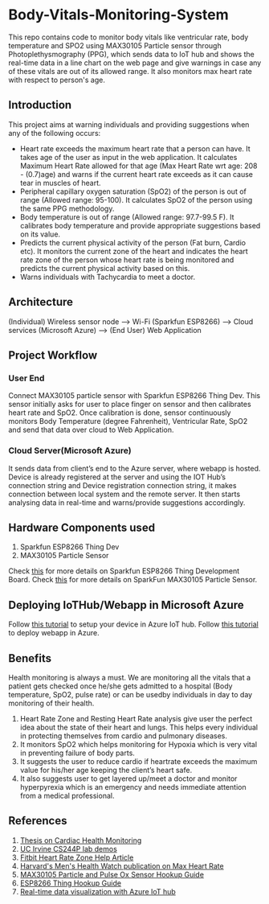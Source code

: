 # Body-Vitals-Monitoring-System
This repo contains code to monitor body vitals like ventricular rate, body temperature and SPO2 using MAX30105 Particle sensor through Photoplethysmography (PPG), which sends data to IoT hub and shows the real-time data in a line chart on the web page and give warnings in case any of these vitals are out of its allowed range. It also monitors max heart rate with respect to person's  age.

## Introduction
This project aims at warning individuals and providing suggestions when any of the following occurs:
- Heart rate exceeds the maximum heart rate that a person can have. It takes age of the user as input in the web application. It calculates Maximum Heart Rate allowed for that age (Max Heart Rate wrt age: 208 - (0.7)age) and warns if the current heart rate exceeds as it can cause tear in muscles of heart.
- Peripheral capillary oxygen saturation (SpO2) of the person is out of range (Allowed range: 95-100). It calculates SpO2 of the person using the same PPG methodology.
- Body temperature is out of range (Allowed range: 97.7-99.5 F). It calibrates body temperature and provide appropriate suggestions based on its value.
- Predicts the current physical activity of the person (Fat burn, Cardio etc). It monitors the current zone of the heart and indicates the heart rate zone of the person whose heart rate is being monitored and predicts the current physical activity based on this.
- Warns individuals with Tachycardia to meet a doctor.

## Architecture
(Individual) Wireless sensor node --> Wi-Fi (Sparkfun ESP8266) --> Cloud services (Microsoft Azure) --> (End User) Web Application 

## Project Workflow
### User End
Connect MAX30105 particle sensor with Sparkfun ESP8266 Thing Dev. This sensor initially asks for user to place finger on sensor and then calibrates heart rate and SpO2. Once calibration is done, sensor continuously monitors Body Temperature (degree Fahrenheit), Ventricular Rate, SpO2 and send that data over cloud to Web Application.

### Cloud Server(Microsoft Azure)
It sends data from client’s end to the Azure server, where webapp is hosted. Device is already registered at the server and using the IOT Hub’s connection string and Device registration connection string, it makes connection between local system and the remote server. It then starts analysing data in real-time and warns/provide suggestions accordingly.

## Hardware Components used
1. Sparkfun ESP8266 Thing Dev
2. MAX30105 Particle Sensor

Check [this](https://learn.sparkfun.com/tutorials/esp8266-thing-development-board-hookup-guide/all) for more details on Sparkfun ESP8266 Thing Development Board.
Check [this](https://learn.sparkfun.com/tutorials/max30105-particle-and-pulse-ox-sensor-hookup-guide/all) for more details on SparkFun MAX30105 Particle Sensor.

## Deploying IoTHub/Webapp in Microsoft Azure
Follow [this tutorial](https://docs.microsoft.com/en-us/azure/iot-hub/iot-hub-raspberry-pi-kit-node-get-started) to setup your device in Azure IoT hub.
Follow [this tutorial](https://docs.microsoft.com/en-us/azure/iot-hub/iot-hub-live-data-visualization-in-web-apps) to deploy webapp in Azure.

## Benefits
Health monitoring is always a must. We are monitoring all the vitals that a patient gets checked once he/she gets admitted to a hospital (Body temperature, SpO2, pulse rate) or can be usedby individuals in day to day monitoring of their health.
1. Heart Rate Zone and Resting Heart Rate analysis give user the perfect idea about the state of their heart and lungs. This helps every individual in protecting themselves from cardio and pulmonary diseases.
2. It monitors SpO2 which helps monitoring for Hypoxia which is very vital in preventing failure of body parts.
3. It suggests the user to reduce cardio if heartrate exceeds the maximum value for his/her age keeping the client’s heart safe.
4. It also suggests user to get layered up/meet a doctor and monitor hyperpyrexia which is an emergency and needs immediate attention from a medical professional.

## References
1. [Thesis on Cardiac Health Monitoring](http://dspace.bracu.ac.bd/xmlui/bitstream/handle/10361/8621/13321005%2C13321032%2C13121082_EEE.pdf?sequence=1&isAllowed=y)
2. [UC Irvine CS244P lab demos](https://login.uci.edu/ucinetid/webauth?return_url=https%3A%2F%2Feee.uci.edu%2F18f%2F35430%2Fhome%2FDemo_6.pdf)
3. [Fitbit Heart Rate Zone Help Article](https://help.fitbit.com/articles/en_US/Help_article/1565)
4. [Harvard's Men's Health Watch publication on Max Heart Rate](https://www.bodybuilding.com/fun/matt62.htm)
5. [MAX30105 Particle and Pulse Ox Sensor Hookup Guide](https://learn.sparkfun.com/tutorials/max30105-particle-and-pulse-ox-sensor-hookup-guide/all)
6. [ESP8266 Thing Hookup Guide](https://learn.sparkfun.com/tutorials/esp8266-thing-hookup-guide/installing-the-esp8266-arduino-addon)
7. [Real-time data visualization with Azure IoT hub](https://docs.microsoft.com/en-us/azure/iot-hub/iot-hub-live-data-visualization-in-web-apps)
